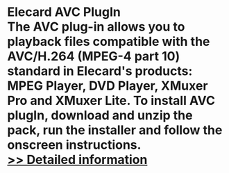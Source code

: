 # Elecard AVC PlugIn<br />The AVC plug-in allows you to playback files compatible with the AVC/H.264 (MPEG-4 part 10) standard in Elecard's products: MPEG Player, DVD Player, XMuxer Pro and XMuxer Lite. To install AVC plugIn, download and unzip the pack, run the installer and follow the onscreen instructions.<br />[>> Detailed information](https://secure.shareit.com/shareit/product.html?productid=300144095&affiliateid=200057808)